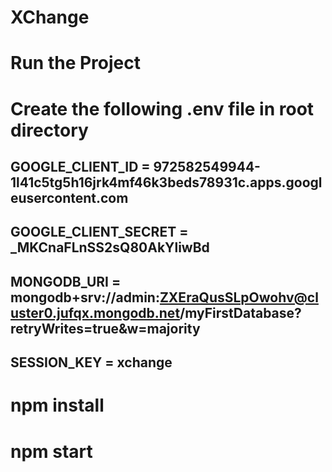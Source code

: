 # XChange
# Run the Project
# Create the following .env file in root directory 
## GOOGLE_CLIENT_ID = 972582549944-1l41c5tg5h16jrk4mf46k3beds78931c.apps.googleusercontent.com
## GOOGLE_CLIENT_SECRET = _MKCnaFLnSS2sQ80AkYliwBd
## MONGODB_URI = mongodb+srv://admin:ZXEraQusSLpOwohv@cluster0.jufqx.mongodb.net/myFirstDatabase?retryWrites=true&w=majority
## SESSION_KEY = xchange
# npm install
# npm start
